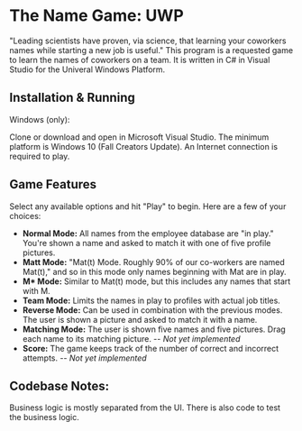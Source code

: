 # The Name Game: UWP
"Leading scientists have proven, via science, that learning your coworkers names while starting a new job is useful." This program is a requested game to learn the names of coworkers on a team. It is written in C# in Visual Studio for the Univeral Windows Platform.

## Installation & Running
Windows (only):

Clone or download and open in Microsoft Visual Studio.
The minimum platform is Windows 10 (Fall Creators Update). An Internet connection is required to play.

## Game Features

Select any available options and hit "Play" to begin. Here are a few of your choices:
* **Normal Mode:** All names from the employee database are "in play." You're shown a name and asked to match it with one of five profile pictures. 
* **Matt Mode:** "Mat(t) Mode. Roughly 90% of our co-workers are named Mat(t)," and so in this mode only names beginning with Mat are in play.
* **M\* Mode:** Similar to Mat(t) mode, but this includes any names that start with M.
* **Team Mode:** Limits the names in play to profiles with actual job titles.
* **Reverse Mode:** Can be used in combination with the previous modes. The user is shown a picture and asked to match it with a name.
* **Matching Mode:** The user is shown five names and five pictures. Drag each name to its matching picture. -- _Not yet implemented_
* **Score:** The game keeps track of the number of correct and incorrect attempts. -- _Not yet implemented_

## Codebase Notes:
Business logic is mostly separated from the UI. There is also code to test the business logic.

